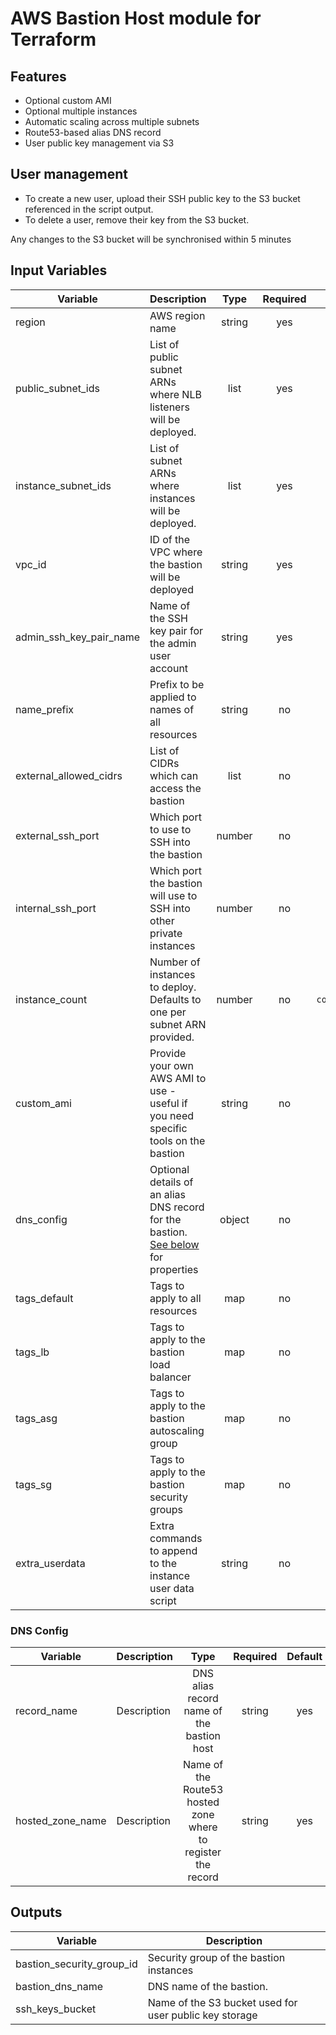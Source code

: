 # AWS Bastion Host module for Terraform

## Features

* Optional custom AMI
* Optional multiple instances
* Automatic scaling across multiple subnets
* Route53-based alias DNS record
* User public key management via S3

## User management

* To create a new user, upload their SSH public key to the S3 bucket referenced in the script output.
* To delete a user, remove their key from the S3 bucket.

Any changes to the S3 bucket will be synchronised within 5 minutes

## Input Variables

| Variable | Description | Type | Required | Default |
|----------|-------------|:----:|:--------:|:-------:|
| region | AWS region name | string | yes | |
| public_subnet_ids | List of public subnet ARNs where NLB listeners will be deployed. | list | yes | |
| instance_subnet_ids | List of subnet ARNs where instances will be deployed. | list | yes | |
| vpc_id | ID of the VPC where the bastion will be deployed | string | yes | |
| admin_ssh_key_pair_name | Name of the SSH key pair for the admin user account | string | yes | |
| name_prefix | Prefix to be applied to names of all resources | string | no | `bastion-host-` |
| external_allowed_cidrs | List of CIDRs which can access the bastion | list | no | `["0.0.0.0/0"]` |
| external_ssh_port | Which port to use to SSH into the bastion | number | no | `22` |
| internal_ssh_port | Which port the bastion will use to SSH into other private instances | number | no | `22` |
| instance_count | Number of instances to deploy. Defaults to one per subnet ARN provided. | number | no | `count(var.instance_subnet_ids)` |
| custom_ami | Provide your own AWS AMI to use - useful if you need specific tools on the bastion | string | no | |
| dns_config | Optional details of an alias DNS record for the bastion. [See below](#dns-config) for properties | object | no | |
| tags_default | Tags to apply to all resources | map | no | `{}` |
| tags_lb | Tags to apply to the bastion load balancer | map | no | `{}` |
| tags_asg | Tags to apply to the bastion autoscaling group | map | no | `{}` |
| tags_sg | Tags to apply to the bastion security groups | map | no | `{}` |
| extra_userdata | Extra commands to append to the instance user data script | string | no | |

### DNS Config

| Variable | Description | Type | Required | Default |
|----------|-------------|:----:|:--------:|:-------:|
| record_name | Description | DNS alias record name of the bastion host | string | yes | |
| hosted_zone_name | Description | Name of the Route53 hosted zone where to register the record | string | yes | |

## Outputs

| Variable | Description |
|----------|-------------|
| bastion_security_group_id | Security group of the bastion instances |
| bastion_dns_name | DNS name of the bastion. |
| ssh_keys_bucket | Name of the S3 bucket used for user public key storage |
